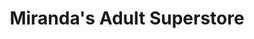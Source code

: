 ---
title: "Miranda's Adult Superstore"
url: /starkville/mirandas-adult-superstore/
shop: erotic
---